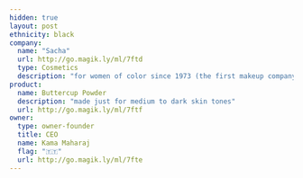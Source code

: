 ```yaml
---
hidden: true
layout: post
ethnicity: black
company:
  name: "Sacha"
  url: http://go.magik.ly/ml/7ftd
  type: Cosmetics
  description: "for women of color since 1973 (the first makeup company to be halal-certified)"
product:
  name: Buttercup Powder
  description: "made just for medium to dark skin tones"
  url: http://go.magik.ly/ml/7ftf
owner:
  type: owner-founder
  title: CEO
  name: Kama Maharaj
  flag: "🇹🇹"
  url: http://go.magik.ly/ml/7fte
---
```

